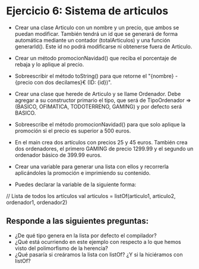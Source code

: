 # Ejercicio 6: Sistema de articulos

- Crear una clase Articulo con un nombre y un precio, que ambos se puedan modificar. También tendrá un id que se generará de forma automática mediante un contador (totalArticulos) y una función generarId(). Este id no podrá modificarse ni obtenerse fuera de Articulo.

- Crear un método promocionNavidad() que reciba el porcentaje de rebaja y lo aplique al precio.

- Sobreescribir el método toString() para que retorne el "{nombre} - {precio con dos decilames}€ (ID: {id})".

- Crear una clase que herede de Articulo y se llame Ordenador. Debe agregar a su constructor primario el tipo, que será de TipoOrdenador => (BASICO, OFIMATICA, TODOTERRENO, GAMING) y por defecto será BASICO.

- Sobreescribe el método promocionNavidad() para que solo aplique la promoción si el precio es superior a 500 euros.

- En el main crea dos artículos con precios 25 y 45 euros. También crea dos ordenadores, el primero GAMING de precio 1299.99 y el segundo un ordenador básico de 399.99 euros.

- Crear una variable para generar una lista con ellos y recorrerla aplicándoles la promoción e imprimiendo su contenido.

- Puedes declarar la variable de la siguiente forma:

// Lista de todos los artículos
val articulos = listOf(articulo1, articulo2, ordenador1, ordenador2)
## Responde a las siguientes preguntas:

- ¿De qué tipo genera en la lista por defecto el compilador?
- ¿Qué está ocurriendo en este ejemplo con respecto a lo que hemos visto del polimorfismo de la herencia?
- ¿Qué pasaría si creáramos la lista con listOf<Ordenador>? ¿Y si la hiciéramos con listOf<Any>?

